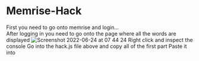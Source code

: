 # Memrise-Hack
First you need to go onto memrise and login...  
After logging in you need to go onto the page where all the words are displayed
![Screenshot 2022-06-24 at 07 44 24](https://user-images.githubusercontent.com/70839471/175478424-3c7e560e-f530-44ba-bc6c-85c1d0917249.png)
Right click and inspect the console
Go into the hack.js file above and copy all of the first part
Paste it into 


